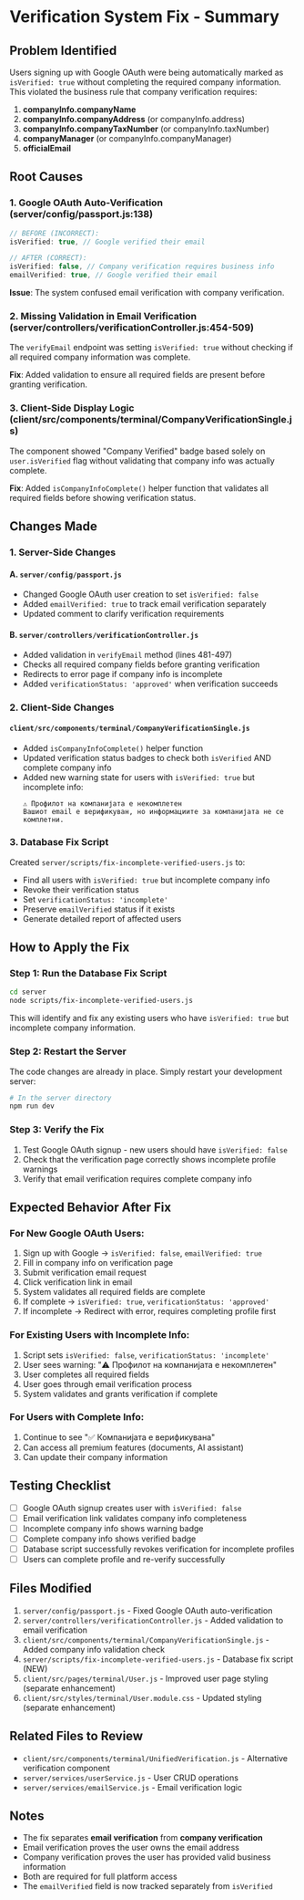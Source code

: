 # Verification System Fix - Summary

## Problem Identified

Users signing up with Google OAuth were being automatically marked as `isVerified: true` without completing the required company information. This violated the business rule that company verification requires:

1. **companyInfo.companyName**
2. **companyInfo.companyAddress** (or companyInfo.address)
3. **companyInfo.companyTaxNumber** (or companyInfo.taxNumber)
4. **companyManager** (or companyInfo.companyManager)
5. **officialEmail**

## Root Causes

### 1. Google OAuth Auto-Verification (server/config/passport.js:138)
```javascript
// BEFORE (INCORRECT):
isVerified: true, // Google verified their email

// AFTER (CORRECT):
isVerified: false, // Company verification requires business info
emailVerified: true, // Google verified their email
```

**Issue**: The system confused email verification with company verification.

### 2. Missing Validation in Email Verification (server/controllers/verificationController.js:454-509)
The `verifyEmail` endpoint was setting `isVerified: true` without checking if all required company information was complete.

**Fix**: Added validation to ensure all required fields are present before granting verification.

### 3. Client-Side Display Logic (client/src/components/terminal/CompanyVerificationSingle.js)
The component showed "Company Verified" badge based solely on `user.isVerified` flag without validating that company info was actually complete.

**Fix**: Added `isCompanyInfoComplete()` helper function that validates all required fields before showing verification status.

## Changes Made

### 1. Server-Side Changes

#### A. `server/config/passport.js`
- Changed Google OAuth user creation to set `isVerified: false`
- Added `emailVerified: true` to track email verification separately
- Updated comment to clarify verification requirements

#### B. `server/controllers/verificationController.js`
- Added validation in `verifyEmail` method (lines 481-497)
- Checks all required company fields before granting verification
- Redirects to error page if company info is incomplete
- Added `verificationStatus: 'approved'` when verification succeeds

### 2. Client-Side Changes

#### `client/src/components/terminal/CompanyVerificationSingle.js`
- Added `isCompanyInfoComplete()` helper function
- Updated verification status badges to check both `isVerified` AND complete company info
- Added new warning state for users with `isVerified: true` but incomplete info:
  ```
  ⚠️ Профилот на компанијата е некомплетен
  Вашиот email е верификуван, но информациите за компанијата не се комплетни.
  ```

### 3. Database Fix Script

Created `server/scripts/fix-incomplete-verified-users.js` to:
- Find all users with `isVerified: true` but incomplete company info
- Revoke their verification status
- Set `verificationStatus: 'incomplete'`
- Preserve `emailVerified` status if it exists
- Generate detailed report of affected users

## How to Apply the Fix

### Step 1: Run the Database Fix Script
```bash
cd server
node scripts/fix-incomplete-verified-users.js
```

This will identify and fix any existing users who have `isVerified: true` but incomplete company information.

### Step 2: Restart the Server
The code changes are already in place. Simply restart your development server:
```bash
# In the server directory
npm run dev
```

### Step 3: Verify the Fix
1. Test Google OAuth signup - new users should have `isVerified: false`
2. Check that the verification page correctly shows incomplete profile warnings
3. Verify that email verification requires complete company info

## Expected Behavior After Fix

### For New Google OAuth Users:
1. Sign up with Google → `isVerified: false`, `emailVerified: true`
2. Fill in company info on verification page
3. Submit verification email request
4. Click verification link in email
5. System validates all required fields are complete
6. If complete → `isVerified: true`, `verificationStatus: 'approved'`
7. If incomplete → Redirect with error, requires completing profile first

### For Existing Users with Incomplete Info:
1. Script sets `isVerified: false`, `verificationStatus: 'incomplete'`
2. User sees warning: "⚠️ Профилот на компанијата е некомплетен"
3. User completes all required fields
4. User goes through email verification process
5. System validates and grants verification if complete

### For Users with Complete Info:
1. Continue to see "✅ Компанијата е верификувана"
2. Can access all premium features (documents, AI assistant)
3. Can update their company information

## Testing Checklist

- [ ] Google OAuth signup creates user with `isVerified: false`
- [ ] Email verification link validates company info completeness
- [ ] Incomplete company info shows warning badge
- [ ] Complete company info shows verified badge
- [ ] Database script successfully revokes verification for incomplete profiles
- [ ] Users can complete profile and re-verify successfully

## Files Modified

1. `server/config/passport.js` - Fixed Google OAuth auto-verification
2. `server/controllers/verificationController.js` - Added validation to email verification
3. `client/src/components/terminal/CompanyVerificationSingle.js` - Added company info validation check
4. `server/scripts/fix-incomplete-verified-users.js` - Database fix script (NEW)
5. `client/src/pages/terminal/User.js` - Improved user page styling (separate enhancement)
6. `client/src/styles/terminal/User.module.css` - Updated styling (separate enhancement)

## Related Files to Review

- `client/src/components/terminal/UnifiedVerification.js` - Alternative verification component
- `server/services/userService.js` - User CRUD operations
- `server/services/emailService.js` - Email verification logic

## Notes

- The fix separates **email verification** from **company verification**
- Email verification proves the user owns the email address
- Company verification proves the user has provided valid business information
- Both are required for full platform access
- The `emailVerified` field is now tracked separately from `isVerified`
